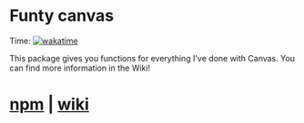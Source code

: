 # Funty canvas

Time: [![wakatime](https://wakatime.com/badge/user/6dcad35f-5e14-44f1-8e50-62062cfd7011/project/67eaf44b-7920-47ef-b07e-094625911446.svg)](https://wakatime.com/@Funty) 

This package gives you functions for everything I've done with Canvas. You can find more information in the Wiki!

# [npm](https://www.npmjs.com/package/@funty/funty-canvas) | [wiki](https://github.com/FuntyGithub/funtyCanvas/wiki)
